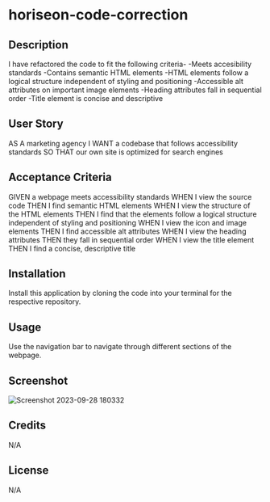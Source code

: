 # horiseon-code-correction

## Description
I have refactored the code to fit the following criteria-
 -Meets accesibility standards
 -Contains semantic HTML elements
 -HTML elements follow a logical structure independent of styling and positioning
 -Accessible alt attributes on important image elements
 -Heading attributes fall in sequential order
 -Title element is concise and descriptive
 
## User Story
AS A marketing agency
I WANT a codebase that follows accessibility standards
SO THAT our own site is optimized for search engines

## Acceptance Criteria
GIVEN a webpage meets accessibility standards
WHEN I view the source code
THEN I find semantic HTML elements
WHEN I view the structure of the HTML elements
THEN I find that the elements follow a logical structure independent of styling and positioning
WHEN I view the icon and image elements
THEN I find accessible alt attributes
WHEN I view the heading attributes
THEN they fall in sequential order
WHEN I view the title element
THEN I find a concise, descriptive title

## Installation
Install this application by cloning the code into your terminal for the respective repository.

## Usage
Use the navigation bar to navigate through different sections of the webpage.

## Screenshot
![Screenshot 2023-09-28 180332](https://github.com/peytonweber419/horiseon-code-correction/assets/144742645/f10a1863-e4f9-477b-9ccd-0f89cd68e272)

## Credits
N/A

## License
N/A
